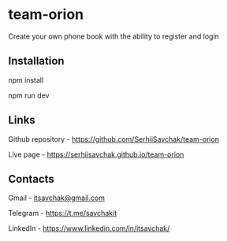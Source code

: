 # team-orion
Сreate your own phone book with the ability to register and login

## Installation

npm install

npm run dev

## Links

Github repository - https://github.com/SerhiiSavchak/team-orion

Live page - https://serhiisavchak.github.io/team-orion

## Contacts

Gmail - itsavchak@gmail.com

Telegram - https://t.me/savchakit

LinkedIn - https://www.linkedin.com/in/itsavchak/
